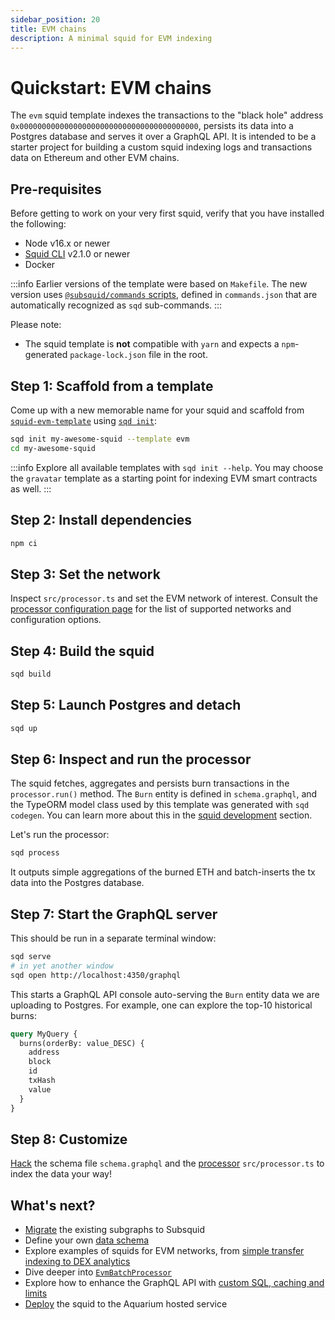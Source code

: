 ```yaml
---
sidebar_position: 20
title: EVM chains
description: A minimal squid for EVM indexing
---
```


# Quickstart: EVM chains

The `evm` squid template indexes the transactions to the "black hole" address `0x0000000000000000000000000000000000000000`, persists its data into a Postgres database and serves it over a GraphQL API. It is intended to be a starter project for building a custom squid indexing logs and transactions data on Ethereum and other EVM chains.

## Pre-requisites

Before getting to work on your very first squid, verify that you have installed the following: 

- Node v16.x or newer
- [Squid CLI](/squid-cli) v2.1.0 or newer
- Docker

:::info
Earlier versions of the template were based on `Makefile`. The new version uses [`@subsquid/commands` scripts](https://github.com/subsquid/squid-sdk/tree/master/util/commands), defined in `commands.json` that are automatically recognized as `sqd` sub-commands.
:::

Please note:
- The squid template is **not** compatible with `yarn` and expects a `npm`-generated `package-lock.json` file in the root.

## Step 1: Scaffold from a template

Come up with a new memorable name for your squid and scaffold from [`squid-evm-template`](https://github.com/subsquid/squid-evm-template)
using [`sqd init`](/squid-cli/init):

```bash
sqd init my-awesome-squid --template evm
cd my-awesome-squid
```

:::info
Explore all available templates with `sqd init --help`. You may choose the `gravatar` template as a starting point for indexing EVM smart contracts as well.
:::

##  Step 2: Install dependencies

```bash
npm ci
```

## Step 3: Set the network

Inspect `src/processor.ts` and set the EVM network of interest. Consult the [processor configuration page](/develop-a-squid/evm-processor/configuration) 
for the list of supported networks and configuration options.

## Step 4: Build the squid

```bash
sqd build
```

## Step 5: Launch Postgres and detach

```bash
sqd up
```

## Step 6: Inspect and run the processor

The squid fetches, aggregates and persists burn transactions in the `processor.run()` method. The `Burn` entity is defined in `schema.graphql`, and the TypeORM model class used by this template was generated with `sqd codegen`. You can learn more about this in the [squid development](/develop-a-squid) section.
 
Let's run the processor:
```bash
sqd process
```

It outputs simple aggregations of the burned ETH and batch-inserts the tx data into the Postgres database.

## Step 7: Start the GraphQL server

This should be run in a separate terminal window:
```bash
sqd serve
# in yet another window
sqd open http://localhost:4350/graphql
```

This starts a GraphQL API console auto-serving the `Burn` entity data we are uploading to Postgres. For example, one can explore the top-10 historical burns:

```graphql
query MyQuery {
  burns(orderBy: value_DESC) {
    address
    block
    id
    txHash
    value
  }
}
```

## Step 8: Customize

[Hack](/develop-a-squid/schema-file) the schema file `schema.graphql` and the [processor](/develop-a-squid/evm-processor) `src/processor.ts` to index the data your way!

## What's next?

- [Migrate](/migrate/migrate-subgraph) the existing subgraphs to Subsquid
- Define your own [data schema](/develop-a-squid/schema-file)
- Explore examples of squids for EVM networks, from [simple transfer indexing to DEX analytics](/develop-a-squid/examples)
- Dive deeper into [`EvmBatchProcessor`](/develop-a-squid/evm-processor)
- Explore how to enhance the GraphQL API with [custom SQL, caching and limits](/develop-a-squid/graphql-api)
- [Deploy](/deploy-squid) the squid to the Aquarium hosted service
